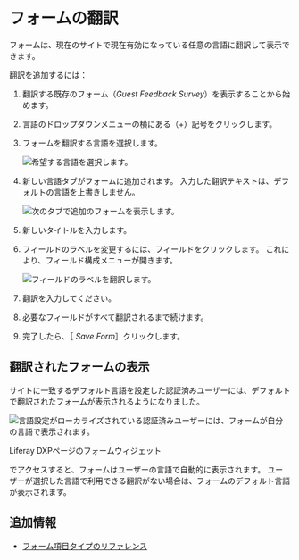# フォームの翻訳

フォームは、現在のサイトで現在有効になっている任意の言語に翻訳して表示できます。

翻訳を追加するには：

1. 翻訳する既存のフォーム（_Guest Feedback Survey_）を表示することから始めます。
1. 言語のドロップダウンメニューの横にある（+）記号をクリックします。
1. フォームを翻訳する言語を選択します。

    ![希望する言語を選択します。](./translating-forms/images/01.png)

1. 新しい言語タブがフォームに追加されます。 入力した翻訳テキストは、デフォルトの言語を上書きしません。

    ![次のタブで追加のフォームを表示します。](./translating-forms/images/03.png)

1. 新しいタイトルを入力します。
1. フィールドのラベルを変更するには、フィールドをクリックします。 これにより、フィールド構成メニューが開きます。

    ![フィールドのラベルを翻訳します。](./translating-forms/images/02.png)

1. 翻訳を入力してください。
1. 必要なフィールドがすべて翻訳されるまで続けます。
1. 完了したら、［ _Save Form_］クリックします。

## 翻訳されたフォームの表示

サイトに一致するデフォルト言語を設定した認証済みユーザーには、デフォルトで翻訳されたフォームが表示されるようになりました。

![言語設定がローカライズされている認証済みユーザーには、フォームが自分の言語で表示されます。](./translating-forms/images/04.png)

</a>Liferay DXPページのフォームウィジェット

でアクセスすると、フォームはユーザーの言語で自動的に表示されます。 ユーザーが選択した言語で利用できる翻訳がない場合は、フォームのデフォルト言語が表示されます。</p> 



## 追加情報

* [フォーム項目タイプのリファレンス](./forms-field-types-reference.md)
